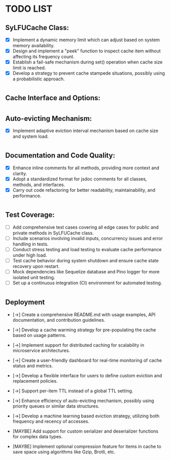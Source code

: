 # TODO LIST

## SyLFUCache<T> Class:

- [x] Implement a dynamic memory limit which can adjust based on system memory availability.
- [x] Design and implement a "peek" function to inspect cache item without affecting its frequency count.
- [x] Establish a fail-safe mechanism during set() operation when cache size limit is reached.
- [x] Develop a strategy to prevent cache stampede situations, possibly using a probabilistic approach.

#

## Cache Interface and Options:

#

## Auto-evicting Mechanism:

- [x] Implement adaptive eviction interval mechanism based on cache size and system load.

#

## Documentation and Code Quality:

- [x] Enhance inline comments for all methods, providing more context and clarity.
- [x] Adopt a standardized format for jsdoc comments for all classes, methods, and interfaces.
- [x] Carry out code refactoring for better readability, maintainability, and performance.

#

## Test Coverage:

- [ ] Add comprehensive test cases covering all edge cases for public and private methods in SyLFUCache class.
- [ ] Include scenarios involving invalid inputs, concurrency issues and error handling in tests.
- [ ] Conduct stress testing and load testing to evaluate cache performance under high load.
- [ ] Test cache behavior during system shutdown and ensure cache state recovery upon restart.
- [ ] Mock dependencies like Sequelize database and Pino logger for more isolated unit testing.
- [ ] Set up a continuous integration (CI) environment for automated testing.

#

## Deployment

- [->] Create a comprehensive README.md with usage examples, API documentation, and contribution guidelines.

- [->] Develop a cache warming strategy for pre-populating the cache based on usage patterns.
- [->] Implement support for distributed caching for scalability in microservice architectures.
- [->] Create a user-friendly dashboard for real-time monitoring of cache status and metrics.

- [->] Develop a flexible interface for users to define custom eviction and replacement policies.
- [->] Support per-item TTL instead of a global TTL setting.

- [->] Enhance efficiency of auto-evicting mechanism, possibly using priority queues or similar data structures.
- [->] Develop a machine learning based eviction strategy, utilizing both frequency and recency of accesses.

- [MAYBE] Add support for custom serializer and deserializer functions for complex data types.
- [MAYBE] Implement optional compression feature for items in cache to save space using algorithms like Gzip, Brotli, etc.
